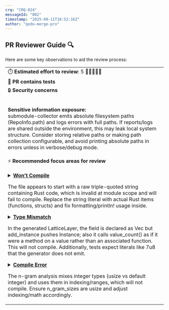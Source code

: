 ```yaml
---
crq: "CRQ-024"
messageId: "002"
timestamp: "2025-09-11T18:52:16Z"
author: "qodo-merge-pro"
---
```


## PR Reviewer Guide 🔍

Here are some key observations to aid the review process:

<table>
<tr><td>⏱️&nbsp;<strong>Estimated effort to review</strong>: 5 🔵🔵🔵🔵🔵</td></tr>
<tr><td>🧪&nbsp;<strong>PR contains tests</strong></td></tr>
<tr><td>🔒&nbsp;<strong>Security concerns</strong><br><br>

<strong>Sensitive information exposure:</strong><br> submodule-collector emits absolute filesystem paths (RepoInfo.path) and logs errors with full paths. If reports/logs are shared outside the environment, this may leak local system structure. Consider storing relative paths or making path collection configurable, and avoid printing absolute paths in errors unless in verbose/debug mode.</td></tr>
<tr><td>⚡&nbsp;<strong>Recommended focus areas for review</strong><br><br>

<details><summary><a href='https://github.com/meta-introspector/git-submodules-rs-nix/pull/3/files#diff-b8a48c02f53b75052bc23d20df7488207a5b86d7815d3fb29ef0b8b985553ab1R1-R148'><strong>Won't Compile</strong></a>

The file appears to start with a raw triple-quoted string containing Rust code, which is invalid at module scope and will fail to compile. Replace the string literal with actual Rust items (functions, structs) and fix formatting/println! usage inside.
</summary>

```rust
"""//! This program conceptually outlines a "Grand Unified Search" system in Rust.
//! It aims to demonstrate how a program could parse its own code, search for similar
//! programs within a vast repository (like 10k submodules), and interact with LLMs
//! for knowledge extraction, all within the framework of our defined lattice.

// NOTE: This is a conceptual outline. Actual implementation of semantic code parsing,
// LLM communication with currying/continuation, and deep submodule tool integration
// would require significant external libraries, complex logic, and a robust
// communication infrastructure, which are beyond the scope of this single file.

use std::fs;
use std::path::{Path, PathBuf};

// --- Conceptual Lattice Components ---
// These structs represent the theoretical elements of our lattice,
// which would be used to "address" and classify code patterns and knowledge.

#[derive(Debug, PartialEq, Eq, Hash, Clone)]
struct Predicate {
    name: String,
    // In Model 1, this is a bit (0 or 1) indicating presence/absence.
    // In higher layers, it could represent more complex values.
    value: u8,
}

#[derive(Debug, Clone)]
struct CodeLatticeAddress {
    // Example: A unique identifier for a code pattern or knowledge unit.
    // This would be derived from the lattice's structure (layer, n-gram, etc.).
    address_components: Vec<String>,
}

// --- Core Functionality Placeholders ---

/// Conceptually parses Rust code using `syn` to extract structural predicates.
/// In a real implementation, this would involve detailed AST traversal.
fn conceptual_syn_parse_and_extract_predicates(code: &str) -> Vec<Predicate> {
    println!("
[Conceptual Parsing] Analyzing code to extract predicates...");
    // Placeholder for actual `syn` parsing logic.
    // For demonstration, we'll just look for some keywords.
    let mut predicates = Vec::new();
    if code.contains("fn main") {
        predicates.push(Predicate { name: "has_main_function".to_string(), value: 1 });
    }
    if code.contains("struct") {
        predicates.push(Predicate { name: "defines_struct".to_string(), value: 1 });
    }
    if code.contains("impl") {
        predicates.push(Predicate { name: "has_impl_block".to_string(), value: 1 });
    }
    if code.contains("use std::") {
        predicates.push(Predicate { name: "uses_std_lib".to_string(), value: 1 });
    }
    println!("  Extracted {} conceptual predicates.", predicates.len());
    predicates
}

/// Conceptually queries an LLM for help or knowledge extraction.
/// In a real implementation, this would involve secure API calls,
/// prompt engineering, and response parsing.
fn conceptual_llm_query(query_text: &str, context_lattice_address: &CodeLatticeAddress) -> String {
    println!("
[Conceptual LLM Query] Asking LLM for help...");
    println!("  Query: "{}"", query_text);
    println!("  Context Lattice Address: {:?}", context_lattice_address);
    // Placeholder for LLM interaction.
    "LLM_RESPONSE: Based on your query and the lattice context, here's some conceptual knowledge."
        .to_string()
}

/// Conceptually interacts with the submodule tool to list/access repositories.
/// In a real implementation, this would involve executing shell commands
/// or using a Rust crate that wraps git submodule functionality.
fn conceptual_submodule_tool_list_repos() -> Vec<PathBuf> {
    println!("
[Conceptual Submodule Tool] Listing repositories...");
    // Placeholder for actual submodule tool interaction.
    // For demonstration, return a few dummy paths.
    vec![
        PathBuf::from("/data/data/com.termux.nix/files/home/pick-up-nix/source/github/meta-introspector/submodules/git_test_repo/src/main.rs"),
        PathBuf::from("/data/data/com.termux.nix/files/home/pick-up-nix/source/github/meta-introspector/submodules/report-analyzer-rs/src/main.rs"),
        PathBuf::from("/data/data/com.termux.nix/files/home/pick-up-nix/source/github/meta-introspector/submodules/src/program_self_description.rs"),
        PathBuf::from("/data/data/com.termux.nix/files/home/pick-up-nix/source/github/meta-introspector/submodules/src/meta_lattice_model.rs"),
    ]
}

/// The core search logic: reads its own code, extracts predicates,
/// and then searches other programs for similarity based on these predicates.
fn grand_unified_search() -> Result<(), Box<dyn std::error::Error>> {
    println!("--- Grand Unified Search Initiated ---");

    // Step 1: Self-parsing and predicate extraction
    println!("
[Step 1] Self-analysis: Parsing this program's own code.");
    let self_code_path = PathBuf::from(file!()); // Path to this source file
    let self_code = fs::read_to_string(&self_code_path)?;
    let self_predicates = conceptual_syn_parse_and_extract_predicates(&self_code);
    let self_lattice_address = CodeLatticeAddress {
        address_components: vec!["self_model".to_string(), "layer1".to_string()],
    };
    println!("  This program's conceptual predicates: {:?}", self_predicates);

    // Step 2: Search other programs in submodules
    println!("
[Step 2] Searching for similar programs in submodules.");
    let all_rust_files = conceptual_submodule_tool_list_repos(); // Get all Rust files (conceptual)

    for file_path in all_rust_files {
        if file_path == self_code_path {
            continue; // Skip self
        }

        println!("
  Analyzing: {:?}", file_path);
        let other_code = fs::read_to_string(&file_path)?;
        let other_predicates = conceptual_syn_parse_and_extract_predicates(&other_code);

        // Conceptual similarity check based on shared predicates
        let mut shared_count = 0;
        for self_p in &self_predicates {
            if other_predicates.contains(self_p) {
                shared_count += 1;
            }
        }

        if shared_count > 0 {
            println!("    -> Found {} shared predicates with {:?}. Considered similar.", shared_count, file_path);
            // Step 3: Conceptual LLM interaction for deeper insight
            let llm_response = conceptual_llm_query(
                &format!("Explain the core function of {:?} based on these predicates: {:?}", file_path, other_predicates),
                &self_lattice_address,
            );
            println!("    LLM Insight: {}", llm_response);
        } else {
            println!("    -> No shared conceptual predicates with {:?}. Not considered similar.", file_path);
        }
    }

    println!("
--- Grand Unified Search Concluded ---");
    Ok(())
}

fn main() -> Result<(), Box<dyn std::error::Error>> {
    grand_unified_search()
}
""

```

</details>

<details><summary><a href='https://github.com/meta-introspector/git-submodules-rs-nix/pull/3/files#diff-243854d89636db85a935fa955ee16fa44ea3ca7092902bc29701c3a825b0ba0aR108-R133'><strong>Type Mismatch</strong></a>

In the generated LatticeLayer, the field is declared as Vec<T> but add_instance pushes Instance<T>; also it calls value_count() as if it were a method on a value rather than an associated function. This will not compile. Additionally, tests expect literals like 7u8 that the generator does not emit.
</summary>

```rust
quote! {
    #[derive(Debug, Clone)]
    pub struct LatticeLayer<T: HasValueCount + std::fmt::Debug> {
        pub value_type: ValueType,
        pub instances: Vec<T>,
    }

    impl<T: HasValueCount + std::fmt::Debug> LatticeLayer<T> {
        pub fn new(value_type: ValueType) -> Self {
            Self { value_type, instances: Vec::new() }
        }

        pub fn add_instance(&mut self, instance: Instance<T>) {
            assert_eq!(instance.units[0].value_count(), self.value_type.count(),
                       "Instance unit value count must match layer's value type");
            self.instances.push(instance);
        }

        pub fn describe(&self) {
            println!("\n--- Lattice Layer: {:?} (k={}) ---", self.value_type, self.value_type.count());
            for instance in &self.instances {
                instance.describe();
            }
        }
    }
}

```

</details>

<details><summary><a href='https://github.com/meta-introspector/git-submodules-rs-nix/pull/3/files#diff-2972c1dbf1387f1fc356a8a7315beb271dcacb9eb512719d2ac60d15084a7c1aR69-R136'><strong>Compile Error</strong></a>

The n-gram analysis mixes integer types (usize vs default integer) and uses them in indexing/ranges, which will not compile. Ensure n_gram_sizes are usize and adjust indexing/math accordingly.
</summary>

```rust
let max_iterations = 20; // A practical limit to prevent infinite loops

let mut current_emoji_tokens: Vec<String> = all_tokens
    .iter()
    .map(|token| apply_emoji_ontology(token, ontology))
    .collect();

for iteration in 1..=max_iterations {
    println!("\n--- Iteration {} ---", iteration);
    let previous_emoji_tokens = current_emoji_tokens.clone(); // For convergence check
    let mut next_iteration_tokens: Vec<String> = Vec::new(); // Tokens for the next iteration

    for &n in &n_gram_sizes {
        if current_emoji_tokens.len() >= n {
            let mut n_grams: Vec<String> = Vec::new();
            for i in 0..current_emoji_tokens.len() - (n - 1) {
                let mut current_n_gram = String::new();
                for j in 0..n {
                    current_n_gram.push_str(&current_emoji_tokens[i + j]);
                    if j < n - 1 {
                        current_n_gram.push_str(" "); // Add space between emoji tokens
                    }
                }
                n_grams.push(current_n_gram);
            }

            let mut n_gram_counts: HashMap<String, usize> = HashMap::new();
            for n_gram in n_grams {
                *n_gram_counts.entry(n_gram).or_insert(0) += 1;
            }

            let mut sorted_n_gram_counts: Vec<(&String, &usize)> =
                n_gram_counts.iter().collect();
            sorted_n_gram_counts.sort_by(|a, b| b.1.cmp(a.1));

            println!(
                "\n--- Most Frequently Mentioned {}-grams (Iteration {}) ---",
                n, iteration
            );
            for (n_gram, count) in sorted_n_gram_counts.iter().take(10) {
                let compressed_n_gram = apply_emoji_ontology(n_gram, ontology);
                println!("{}: {}", compressed_n_gram.replace(" ", ""), count); // Remove spaces for final output

                // Collect suggestions
                if **n_gram != compressed_n_gram { // Fixed type mismatch
                    suggested_rules.push((n_gram.to_string(), **count));
                }

                // For the next iteration, we want the compressed version of the n-gram
                // if it was actually compressed, otherwise the original n-gram.
                // We also need to ensure we're not adding duplicates or single emojis that are already compressed.
                next_iteration_tokens.push(compressed_n_gram.replace(" ", ""));
            }
        } else {
            println!(
                "\n--- Not enough tokens to generate {}-grams (Iteration {}) ---",
                n, iteration
            );
        }
    }

    // Check for convergence
    if previous_emoji_tokens == next_iteration_tokens || iteration >= max_iterations {
        break;
    }
    current_emoji_tokens = next_iteration_tokens;
}
suggested_rules

```

</details>

</td></tr>
</table>
